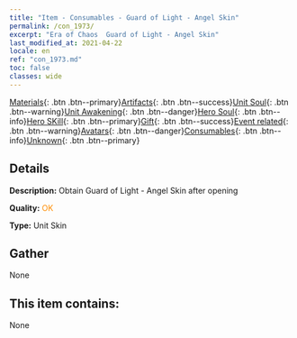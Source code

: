 ```yaml
---
title: "Item - Consumables - Guard of Light - Angel Skin"
permalink: /con_1973/
excerpt: "Era of Chaos  Guard of Light - Angel Skin"
last_modified_at: 2021-04-22
locale: en
ref: "con_1973.md"
toc: false
classes: wide
---
```

 [Materials](/Items/){: .btn .btn--primary}[Artifacts](/Items/Artifacts/){: .btn .btn--success}[Unit Soul](/Items/UnitSoul/){: .btn .btn--warning}[Unit Awakening](/Items/UnitAwakening/){: .btn .btn--danger}[Hero Soul](/Items/HeroSoul/){: .btn .btn--info}[Hero SKill](/Items/HeroSkill/){: .btn .btn--primary}[Gift](/Items/Gift/){: .btn .btn--success}[Event related](/Items/Events/){: .btn .btn--warning}[Avatars](/Items/Avatars/){: .btn .btn--danger}[Consumables](/Items/Consumables/){: .btn .btn--info}[Unknown](/Items/Unknown/){: .btn .btn--primary}

## Details
 **Description:** Obtain Guard of Light - Angel Skin after opening

 **Quality:** <span style="color: #FF8C00">OK</span>

 **Type:** Unit Skin

## Gather

  None

## This item contains:

  None

